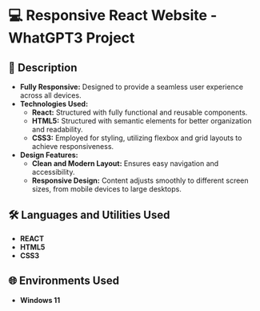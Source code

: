 <h1>💻 Responsive React Website - WhatGPT3 Project </h1>

<h2>📒 Description</h2>
<ul>
  <li><b>Fully Responsive:</b> Designed to provide a seamless user experience across all devices.</li>
  <li><b>Technologies Used:</b>
    <ul>
      <li><b>React:</b> Structured with fully functional and reusable components.</li>
      <li><b>HTML5:</b> Structured with semantic elements for better organization and readability.</li>
      <li><b>CSS3:</b> Employed for styling, utilizing flexbox and grid layouts to achieve responsiveness.</li>
    </ul>
  </li>
  <li><b>Design Features:</b>
    <ul>
      <li><b>Clean and Modern Layout:</b> Ensures easy navigation and accessibility.</li>
      <li><b>Responsive Design:</b> Content adjusts smoothly to different screen sizes, from mobile devices to large desktops.</li>
    </ul>
  </li>
</ul>

<h2>🛠️ Languages and Utilities Used</h2>

- <b>REACT</b>
- <b>HTML5</b> 
- <b>CSS3</b>

<h2>🌐 Environments Used </h2>

- <b>Windows 11</b> 


<!--
 ```diff
- text in red
+ text in green
! text in orange
# text in gray
@@ text in purple (and bold)@@
```
--!>
